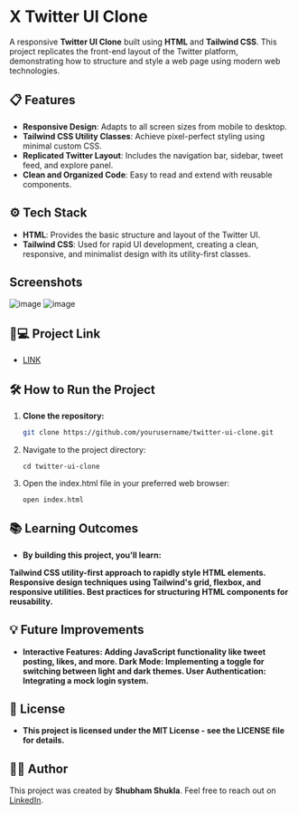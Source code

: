 # X Twitter UI Clone

A responsive **Twitter UI Clone** built using **HTML** and **Tailwind CSS**. This project replicates the front-end layout of the Twitter platform, demonstrating how to structure and style a web page using modern web technologies.

## 📋 Features

- **Responsive Design**: Adapts to all screen sizes from mobile to desktop.
- **Tailwind CSS Utility Classes**: Achieve pixel-perfect styling using minimal custom CSS.
- **Replicated Twitter Layout**: Includes the navigation bar, sidebar, tweet feed, and explore panel.
- **Clean and Organized Code**: Easy to read and extend with reusable components.

## ⚙️ Tech Stack

- **HTML**: Provides the basic structure and layout of the Twitter UI.
- **Tailwind CSS**: Used for rapid UI development, creating a clean, responsive, and minimalist design with its utility-first classes.

## Screenshots
![image](https://github.com/user-attachments/assets/3f886891-5dc2-40a2-a23e-55ba180efd0c)
![image](https://github.com/user-attachments/assets/25584041-4b01-42a1-9541-a6108e2dc1bf)

##  🐙💻 Project Link
- [LINK](https://xtwitteruiio.netlify.app/)

## 🛠️ How to Run the Project

1. **Clone the repository:**
   ```bash
   git clone https://github.com/yourusername/twitter-ui-clone.git
   ```
2. Navigate to the project directory:
   ```
   cd twitter-ui-clone
   ```
3. Open the index.html file in your preferred web browser:
   ```
   open index.html
   ```   
   

## 📚 Learning Outcomes
- **By building this project, you'll learn:**

**Tailwind CSS utility-first approach to rapidly style HTML elements.
Responsive design techniques using Tailwind's grid, flexbox, and responsive utilities.
Best practices for structuring HTML components for reusability.**

## 💡 Future Improvements
- **Interactive Features: Adding JavaScript functionality like tweet posting, likes, and more.
Dark Mode: Implementing a toggle for switching between light and dark themes.
User Authentication: Integrating a mock login system.**

## 📝 License
- **This project is licensed under the MIT License - see the LICENSE file for details.**

## 👨‍💻 Author
This project was created by **Shubham Shukla**. Feel free to reach out on [LinkedIn](https://www.linkedin.com/in/shubham-shukla-62095032a/).

